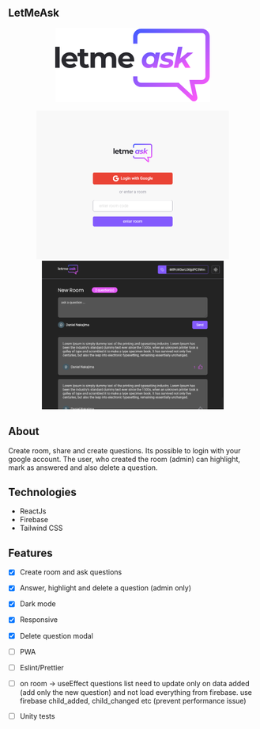 
 
## LetMeAsk

<p align="center">
<img src="./src/assets/logo.svg" />
</p>

<div align="center" >
<img src="./src/printscreen/capture1.png" height="300px" /> 
<img src="./src/printscreen/capture5.png" height="300px" /> 
</div>
 
 
## About

Create room, share and create questions. Its possible to login with your google account. 
The user, who created the room (admin) can highlight, mark as answered and also delete a question.

## Technologies
 - ReactJs
 - Firebase
 - Tailwind CSS

## Features

 - [x] Create room and ask questions
 - [x] Answer, highlight and delete a question (admin only)
 - [x] Dark mode
 - [x] Responsive
 - [x] Delete question modal
 - [ ] PWA
 - [ ] Eslint/Prettier
 - [ ]  on room -> useEffect questions list need to update only on data added (add only the new question) and not load everything from firebase. use firebase child_added,  child_changed etc (prevent performance issue)
 - [ ]  Unity tests


